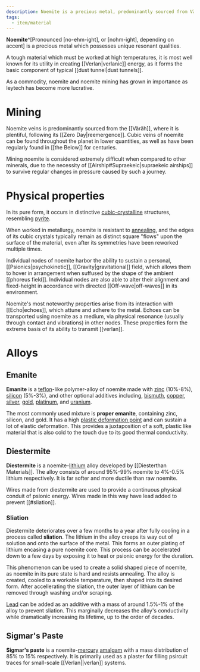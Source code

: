 ```yaml
---
description: Noemite is a precious metal, predominantly sourced from Väräh, which possesses unique resonant qualities that allow it to hold verlanic energy.
tags:
  - item/material
---
```


**Noemite**^[Pronounced [no-ehm-ight], or [nohm-ight], depending on accent] is a precious metal which possesses unique resonant qualities. 

A tough material which must be worked at high temperatures, it is most well known for its utility in creating [[Verlan|verlanic]] energy, as it forms the basic component of typical [[dust tunnel|dust tunnels]]. 

As a commodity, noemite and noemite mining has grown in importance as leytech has become more lucrative.

# Mining

Noemite veins is predominantly sourced from the [[Väräh]], where it is plentiful, following its [[Zero Day|reemergence]]. Cubic veins of noemite can be found throughout the planet in lower quantities, as well as have been regularly found in [[the Below]] for centuries.

Mining noemite is considered extremely difficult when compared to other minerals, due to the necessity of [[Airship#Supraekeic|supraekeic airships]] to survive regular changes in pressure caused by such a journey.

# Physical properties

In its pure form, it occurs in distinctive [cubic-crystalline](https://en.wikipedia.org/wiki/Cubic_crystal_system) structures, resembling [pyrite](https://en.wikipedia.org/wiki/Pyrite). 

When worked in metallurgy, noemite is resistant to [annealing](https://en.wikipedia.org/wiki/Annealing_(materials_science)), and the edges of its cubic crystals typically remain as distinct square "flows" upon the surface of the material, even after its symmetries have been reworked multiple times.

Individual nodes of noemite harbor the ability to sustain a personal, [[Psionics|psychokinetic]], [[Gravity|gravitational]] field, which allows them to hover in arrangement when suffused by the shape of the ambient [[phoreus field]]. Individual nodes are also able to alter their alignment and fixed-height in accordance with directed [[Off-wave|off-waves]] in its environment.

Noemite's most noteworthy properties arise from its interaction with [[Echo|echoes]], which attune and adhere to the metal. Echoes can be transported using noemite as a medium, via physical resonance (usually through contact and vibrations) in other nodes. These properties form the extreme basis of its ability to transmit [[verlan]].

# Alloys
## Emanite 
**Emanite** is a [teflon](https://en.wikipedia.org/wiki/Polytetrafluoroethylene)-like polymer-alloy of noemite made with [zinc](https://en.wikipedia.org/wiki/Zinc) (10%-8%), [silicon](https://en.wikipedia.org/wiki/Silicon) (5%-3%), and other optional additives including, [bismuth](https://en.wikipedia.org/wiki/Bismuth), [copper](https://en.wikipedia.org/wiki/Copper), [silver](https://en.wikipedia.org/wiki/Silver), [gold](https://en.wikipedia.org/wiki/Gold), [platinum](https://en.wikipedia.org/wiki/Platinum), and [uranium](https://en.wikipedia.org/wiki/Uranium). 

The most commonly used mixture is **proper emanite**, containing zinc, silicon, and gold. It has a high [plastic deformation point](https://en.wikipedia.org/wiki/Plasticity_(physics)) and can sustain a lot of elastic deformation. This provides a juxtaposition of a soft, plastic like material that is also cold to the touch due to its good thermal conductivity. 
## Diestermite
**Diestermite** is a noemite-[lithium](https://en.wikipedia.org/wiki/Lithium) alloy developed by [[Diesterthan Materials]]. The alloy consists of around 95%-99% noemite to 4%-0.5% lithium respectively. It is far softer and more ductile than raw noemite. 

Wires made from diestermite are used to provide a continuous physical conduit of psionic energy. Wires made in this way have lead added to prevent [[#sliation]]. 

### Sliation
Diestermite deteriorates over a few months to a year after fully cooling in a process called **sliation**. The lithium in the alloy creeps its way out of solution and onto the surface of the metal. This forms an outer plating of lithium encasing a pure noemite core. This process can be accelerated down to a few days by exposing it to heat or psionic energy for the duration. 

This phenomenon can be used to create a solid shaped piece of noemite, as noemite in its pure state is hard and resists annealing. The alloy is created, cooled to a workable temperature, then shaped into its desired form. After accellerating the sliation, the outer layer of lithium can be removed through washing and/or scraping. 

[Lead](https://en.wikipedia.org/wiki/Lead) can be added as an additive with a mass of around 1.5%-1% of the alloy to prevent sliation. This marginally decreases the alloy's conductivity while dramatically increasing its lifetime, up to the order of decades.
## Sigmar's Paste
**Sigmar's paste** is a noemite-[mercury](https://en.wikipedia.org/wiki/Mercury_(element)) [amalgam](https://en.wikipedia.org/wiki/Amalgam_(chemistry)) with a mass distribution of 85% to 15% respectively. It is primarily used as a plaster for filling psircuit traces for small-scale [[Verlan||verlan]] systems. 
